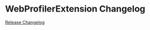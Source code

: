 # WebProfilerExtension Changelog

[Release Changelog](https://github.com/spryker/web-profiler-extension/releases)
